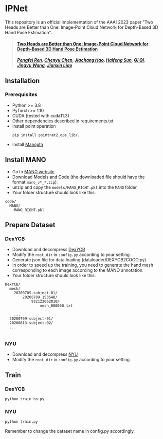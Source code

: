 # IPNet

This repository is an official implementation of the AAAI 2023 paper "Two Heads are Better than One: Image-Point Cloud Network for Depth-Based 3D Hand Pose Estimation".

> ####  [Two Heads are Better than One: Image-Point Cloud Network for Depth-Based 3D Hand Pose Estimation](https://ojs.aaai.org/index.php/AAAI/article/view/25310)
> ##### [Pengfei Ren](https://pengfeiren96.github.io/), [Chenyu Chen](https://scholar.google.com/citations?user=v8TFZI4AAAAJ), [Jiachang Hao](https://scholar.google.com/citations?user=XRR603kAAAAJ), [Haifeng Sun](https://scholar.google.com/citations?user=dwhbTsEAAAAJ), [Qi Qi](https://scholar.google.com/citations?user=2W2h0SwAAAAJ), [Jingyu Wang](https://jericwang.github.io/), [Jianxin Liao](https://www.researchgate.net/scientific-contributions/Jianxin-Liao-8024422)

##
## Installation

### Prerequisites

- Python >= 3.8
- PyTorch >= 1.10
- CUDA (tested with cuda11.3)
- Other dependencies described in requirements.txt
- Install point operation
  ```bash
  pip install pointnet2_ops_lib/.
  ```
- Install [Manopth]('https://github.com/hassony2/manopth)


## Install MANO 

- Go to [MANO website]('https://mano.is.tue.mpg.de/')
- Download Models and Code (the downloaded file should have the format `mano_v*_*.zip`).
- unzip and copy the `models/MANO_RIGHT.pkl` into the `MANO` folder
- Your folder structure should look like this:
```
code/
  MANO/
    MANO_RIGHT.pkl
```
## Prepare Dataset
### DexYCB
- Download and decompress [DexYCB]('https://dex-ycb.github.io/') 
- Modify the `root_dir` in `config.py` according to your setting.
- Generate json file for data loading (dataloader/DEXYCB2COCO.py) 
- In order to speed up the training, you need to generate the hand mesh corresponding to each image according to the MANO annotation.
- Your folder structure should look like this:
```
DexYCB/
  mesh/
    20200709-subject-01/
        20200709_153548/
            932122062010/
                mesh_000000.txt
                ...
    ...
  20200709-subject-01/
  20200813-subject-02/
  ...
            
```
### NYU
- Download and decompress [NYU]('https://jonathantompson.github.io/NYU_Hand_Pose_Dataset.htm') 
- Modify the `root_dir` in `config.py` according to your setting.

## Train

### DexYCB
```bash
python train_ho.py
```

### NYU
```bash
python train.py
```

Remember to change the dataset name in config.py accordingly.